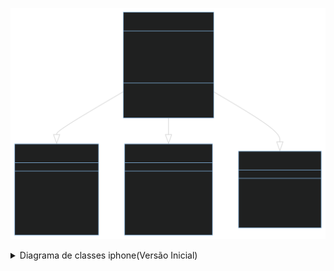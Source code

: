 ![alt text](https://github.com/MuriloSS/Projeto-Iphone-DIO/blob/master/mermaid-diagram-2023-10-27-172109.svg)

<details> 
<summary>Diagrama de classes iphone(Versão Inicial)</summary>

